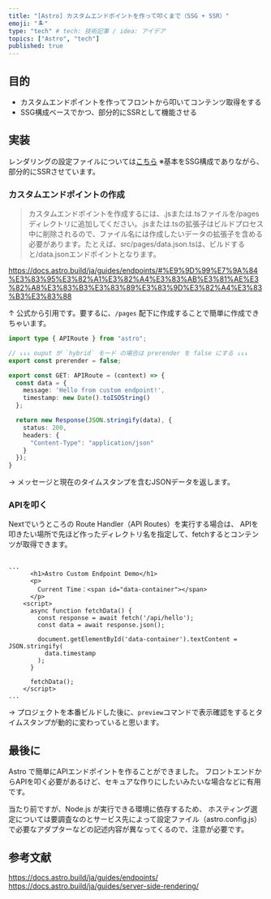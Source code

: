 ```yaml
---
title: "[Astro] カスタムエンドポイントを作って叩くまで（SSG + SSR）"
emoji: "🏝️"
type: "tech" # tech: 技術記事 / idea: アイデア
topics: ["Astro", "tech"]
published: true
---
```


## 目的

- カスタムエンドポイントを作ってフロントから叩いてコンテンツ取得をする
- SSG構成ベースでかつ、部分的にSSRとして機能させる

## 実装

レンダリングの設定ファイルについては[こちら](https://stackblitz.com/~/github.com/rik9228/astro-api-example)
※基本をSSG構成でありながら、部分的にSSRさせています。

### カスタムエンドポイントの作成

> カスタムエンドポイントを作成するには、.jsまたは.tsファイルを/pagesディレクトリに追加してください。.jsまたは.tsの拡張子はビルドプロセス中に削除されるので、ファイル名には作成したいデータの拡張子を含める必要があります。たとえば、src/pages/data.json.tsは、ビルドすると/data.jsonエンドポイントとなります。

https://docs.astro.build/ja/guides/endpoints/#%E9%9D%99%E7%9A%84%E3%83%95%E3%82%A1%E3%82%A4%E3%83%AB%E3%81%AE%E3%82%A8%E3%83%B3%E3%83%89%E3%83%9D%E3%82%A4%E3%83%B3%E3%83%88

↑ 公式から引用です。要するに、`/pages` 配下に作成することで簡単に作成できちゃいます。

```typescript:pages/api/hello.ts
import type { APIRoute } from "astro";

// ↓↓↓ ouput が `hybrid` モード の場合は prerender を false にする ↓↓↓
export const prerender = false;

export const GET: APIRoute = (context) => {
  const data = {
    message: 'Hello from custom endpoint!',
    timestamp: new Date().toISOString()
  };

  return new Response(JSON.stringify(data), {
    status: 200,
    headers: {
      "Content-Type": "application/json"
    }
  });
}
```

-> メッセージと現在のタイムスタンプを含むJSONデータを返します。

### APIを叩く

Nextでいうところの Route Handler（API Routes）を実行する場合は、 
APIを叩きたい場所で先ほど作ったディレクトリ名を指定して、fetchするとコンテンツが取得できます。

```html:pages/index.astro

...
      <h1>Astro Custom Endpoint Demo</h1>
      <p>
        Current Time：<span id="data-container"></span>
      </p>
    <script>
      async function fetchData() {
        const response = await fetch('/api/hello');
        const data = await response.json();

        document.getElementById('data-container').textContent = JSON.stringify(
          data.timestamp
        );
      }

      fetchData();
    </script>
...
```

-> プロジェクトを本番ビルドした後に、`preview`コマンドで表示確認をするとタイムスタンプが動的に変わっていると思います。

## 最後に

Astro で簡単にAPIエンドポイントを作ることができました。
フロントエンドからAPIを叩く必要があるけど、セキュアな作りにしたいみたいな場合などに有用です。

当たり前ですが、Node.js が実行できる環境に依存するため、
ホスティング選定については要調査なのとサービス先によって設定ファイル（astro.config.js）で必要なアダプターなどの記述内容が異なってくるので、注意が必要です。

## 参考文献

https://docs.astro.build/ja/guides/endpoints/
https://docs.astro.build/ja/guides/server-side-rendering/
